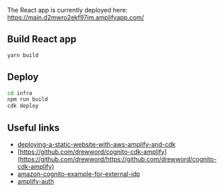 
The React app is currently deployed here: https://main.d2mwro2ekf97im.amplifyapp.com/

## Build React app

```sh
yarn build
```


## Deploy

```sh
cd infra
npm run build
cdk deploy
```


## Useful links

- [deploying-a-static-website-with-aws-amplify-and-cdk](https://aws.amazon.com/blogs/mobile/deploying-a-static-website-with-aws-amplify-and-cdk/)
- [https://github.com/drewword/cognito-cdk-amplify](https://github.com/drewword/https://github.com/drewword/cognito-cdk-amplify)
- [amazon-cognito-example-for-external-idp](https://github.com/aws-samples/amazon-cognito-example-for-external-idp)
- [amplify-auth](https://docs.amplify.aws/lib/auth/start/q/platform/js#create-new-authentication-resource)